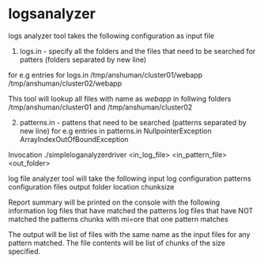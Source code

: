 logsanalyzer
============


logs analyzer tool takes the following configuration as input file
1. logs.in - specify all the folders and the files that need to be searched for patters (folders separated by new line)

for e.g
entries for logs.in
/tmp/anshuman/cluster01/webapp
/tmp/anshuman/cluster02/webapp

This tool will lookup all files with name as *webapp* in follwing folders /tmp/anshuman/cluster01 and /tmp/anshuman/cluster02

2. patterns.in - pattens that need to be searched (patterns separated by new line)
for e.g
entries in patterns.in
NullpointerException
ArrayIndexOutOfBoundException


Invocation
./simpleloganalyzerdriver <in_log_file> <in_pattern_file> <out_folder> <chunksize>

log file analyzer tool will take the following input 
log configuration
patterns configuration files
output folder location 
chunksize

Report summary will be printed on the console with the following information
log files that have matched the patterns
log files that have NOT matched the patterns
chunks with mi=ore that one pattern matches

The output will be list of files with the same name as the input files for any pattern matched. The file contents will be list of chunks of the size specified.








